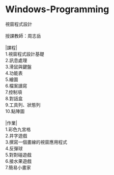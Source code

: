 # Windows-Programming
視窗程式設計<br><br>
授課教師：周志岳<br><br>
|課程|<br>
1.視窗程式設計基礎 <br>
2.訊息處理 <br>
3.滑鼠與鍵盤 <br>
4.功能表 <br>
5.繪圖 <br>
6.檔案讀寫 <br>
7.控制項 <br>
8.對話盒 <br>
9.工具列、狀態列 <br>
10.點陣圖<br><br>
|作業|<br>
1.彩色九宮格<br>
2.井字遊戲<br>
3.撰寫一個畫線的視窗應用程式<br>
4.反彈球<br>
5.對對碰遊戲<br>
6.接水果遊戲<br>
7.簡易小畫家<br>
